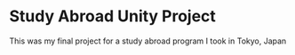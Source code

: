 # Study Abroad Unity Project
This was my final project for a study abroad program I took in Tokyo, Japan
